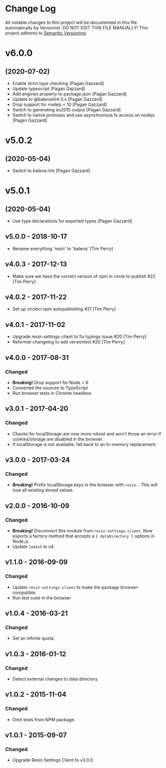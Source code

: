# Change Log

All notable changes to this project will be documented in this file
automatically by Versionist. DO NOT EDIT THIS FILE MANUALLY!
This project adheres to [Semantic Versioning](http://semver.org/).

# v6.0.0
## (2020-07-02)

* Enable strict type checking [Pagan Gazzard]
* Update typescript [Pagan Gazzard]
* Add engines property to package.json [Pagan Gazzard]
* Update to @balena/lint 5.x [Pagan Gazzard]
* Drop support for nodejs < 10 [Pagan Gazzard]
* Switch to generating es2015 output [Pagan Gazzard]
* Switch to native promises and use asynchronous fs access on nodejs [Pagan Gazzard]

# v5.0.2
## (2020-05-04)

* Switch to balena-lint [Pagan Gazzard]

# v5.0.1
## (2020-05-04)

* Use type declarations for exported types [Pagan Gazzard]

## v5.0.0 - 2018-10-17

* Rename everything 'resin' to 'balena' [Tim Perry]

## v4.0.3 - 2017-12-13

* Make sure we have the correct version of npm in circle to publish #22 [Tim Perry]

## v4.0.2 - 2017-11-22

* Set up circleci npm autopublishing #21 [Tim Perry]

## v4.0.1 - 2017-11-02

* Upgrade resin-settings-client to fix typings issue #20 [Tim Perry]
* Reformat changelog to add versionbot #20 [Tim Perry]

## v4.0.0 - 2017-08-31

### Changed

- **Breaking!** Drop support for Node < 6
- Converted the sources to TypeScript
- Run browser tests in Chrome headless

## v3.0.1 - 2017-04-20

### Changed

- Checks for localStorage are now more robust and won't throw an error
	if cookies/storage are disabled in the browser.
- If localStorage is not available, fall back to an in-memory
	replacement.

## v3.0.0 - 2017-03-24

### Changed

- **Breaking!** Prefix localStorage keys in the browser with `resin-`. This will lose all existing stored values.

## v2.0.0 - 2016-10-09

### Changed

- **Breaking!** Disconnect this module from `resin-settings-client`. Now exports a factory method that accepts a `{ dataDirectory }` options in Node.js.
- Update `lodash` to v4

## v1.1.0 - 2016-09-09

### Changed

- Update `resin-settings-client` to make the package browser-compatible.
- Run test suite in the browser

## v1.0.4 - 2016-03-21

### Changed

- Set an infinite quota.

## v1.0.3 - 2016-01-12

### Changed

- Detect external changes to data directory.

## v1.0.2 - 2015-11-04

### Changed

- Omit tests from NPM package.

## v1.0.1 - 2015-09-07

### Changed

- Upgrade Resin Settings Client to v3.0.0.
